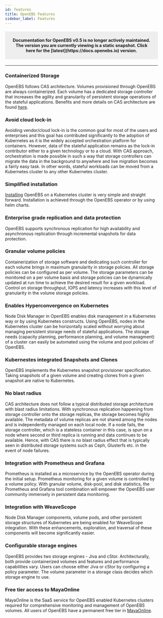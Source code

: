 ```yaml
---
id: features
title: OpenEBS Features
sidebar_label: Features
---
```


<center><p style="padding: 20px; margin: 20px 0; border-radius: 3px; background-color: #eeeeee;"><strong>
  Documentation for OpenEBS v0.5 is no longer actively maintained. The version you are currently viewing is a static snapshot. Click here for the [latest](https://docs.openebs.io) version.
</strong></p></center>

------

### Containerized Storage

OpenEBS follows CAS architecture. Volumes provisioned through OpenEBS are always containerized. Each volume has a dedicated storage controller that increases the agility and granularity of persistent storage operations of the stateful applications. Benefits and more details on CAS architecture are found [here](/docs/next/conceptcas.html).

### Avoid cloud lock-in

Avoiding vendor/cloud lock-in is the common goal for most of the users and enterprises and this goal has contributed significantly to the adoption of Kubernetes as it is the widely accepted orchestration platform for containers. However, data of the stateful application remains as the lock-in contributor either to a given technology or to a cloud. With CAS approach, orchestration is made possible in such a way that storage controllers can migrate the data in the background to anywhere and live migration becomes a fairly easy task. In other words, stateful workloads can be moved from a Kubernetes cluster to any other Kubernetes cluster.

### Simplified installation

[Installing](/docs/next/installation.html) OpenEBS on a Kubernetes cluster is very simple and straight forward. Installation is achieved through the OpenEBS operator or by using helm charts.    

### Enterprise grade replication and data protection 

OpenEBS supports synchronous replication for high availability and asynchronous replication through incremental snapshots for data protection. 

### Granular volume policies

Containerization of storage software and dedicating such controller for each volume brings in maximum granularity in storage policies. All storage policies can be configured as per volume. The storage parameters can be monitored on a per volume basis and storage policies can be dynamically updated at run time to achieve the desired result for a given workload. Control on storage throughput, IOPS and latency increases with this level of granularity in the volume storage policies.

### Enables Hyperconvergence on Kubernetes

Node Disk Manager in OpenEBS enables disk management in a Kubernetes way or by using Kubernetes constructs. Using OpenEBS, nodes in the Kubernetes cluster can be horizontally scaled without worrying about managing persistent storage needs of stateful applications. The storage needs (capacity planning, performance planning, and volume managment) of a cluster can easily be automated using the volume and pool policies of OpenEBS. 

### Kubernestes integrated Snapshots and Clones

OpenEBS implements the Kubernetes snapshot provisioner specification. Taking snapshots of a given volume and creating clones from a given snapshot are native to Kubernetes. 

### No blast radius

CAS architecture does not follow a typical distributed storage architecture with blast radius limitations. With synchronous replication happening from storage controller onto the storage replicas, the storage becomes highly available. The metadata of volume replicas are not shared among the nodes and is independently managed on each local node. If a node fails, the storage controller, which is a stateless container in this case, is spun on a node where second or third replica is running and data continues to be available. Hence, with CAS there is no blast radius effect that is typically seen in distributed storage systems such as Ceph, Glusterfs etc. in the event of node failures.

### Integration with Prometheus and Grafana

Prometheus is installed as a microservice by the OpenEBS operator during the initial setup. Prometheus monitoring for a given volume is controlled by a volume policy. With granular volume, disk-pool, and disk statistics, the Prometheus and Grafana tool combination will empower the OpenEBS user community immensely in persistent data monitoring.

### Integration with WeaveScope

Node Disk Manager components, volume pods, and other persistent storage structures of Kubernetes are being enabled for WeaveScope integration. With these enhancements, exploration, and traversal of these components will become significantly easier.

### Configurable storage engines

OpenEBS provides two storage engines - Jiva and cStor. Architecturally, both provide containerized volumes and features and performance capabilities vary. Users can choose either Jiva or cStor by configuring a policy parameter. The volume parameter in a storage class decides which storage engine to use. 

### Free tier access to MayaOnline

MayaOnline is the SaaS service for OpenEBS enabled Kubernetes clusters required for comprehensive monitoring and management of OpenEBS volumes. All users of OpenEBS have a permanent free tier in [MayaOnline](https://www.mayaonline.io).









<!-- Hotjar Tracking Code for https://docs.openebs.io -->
<script>
   (function(h,o,t,j,a,r){
       h.hj=h.hj||function(){(h.hj.q=h.hj.q||[]).push(arguments)};
       h._hjSettings={hjid:785693,hjsv:6};
       a=o.getElementsByTagName('head')[0];
       r=o.createElement('script');r.async=1;
       r.src=t+h._hjSettings.hjid+j+h._hjSettings.hjsv;
       a.appendChild(r);
   })(window,document,'https://static.hotjar.com/c/hotjar-','.js?sv=');
</script>
